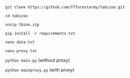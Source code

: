 ```git clone https://github.com/YTforestarmy/tabizoo.git```

```cd tabizoo```

```unzip tbzoo.zip```

```pip install -r requirements.txt```

```nano data.txt```

```nano proxy.txt```

```python main.py``` (without proxy)

```python mainproxy.py``` (with proxy)
